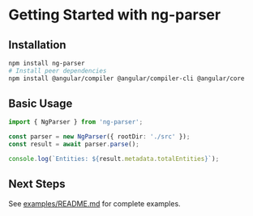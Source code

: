 # Getting Started with ng-parser

## Installation

```bash
npm install ng-parser
# Install peer dependencies
npm install @angular/compiler @angular/compiler-cli @angular/core
```

## Basic Usage

```typescript
import { NgParser } from 'ng-parser';

const parser = new NgParser({ rootDir: './src' });
const result = await parser.parse();

console.log(`Entities: ${result.metadata.totalEntities}`);
```

## Next Steps

See [examples/README.md](./examples/README.md) for complete examples.
